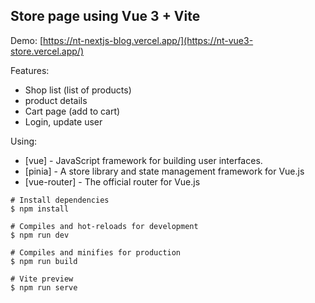 ## Store page using Vue 3 + Vite

Demo: [https://nt-nextjs-blog.vercel.app/](https://nt-vue3-store.vercel.app/)

Features:
- Shop list (list of products)
- product details
- Cart page (add to cart)
- Login, update user

Using: 

- [vue] - JavaScript framework for building user interfaces.
- [pinia] -  A store library and state management framework for Vue.js
- [vue-router] -  The official router for Vue.js
  
```
# Install dependencies
$ npm install

# Compiles and hot-reloads for development
$ npm run dev

# Compiles and minifies for production
$ npm run build

# Vite preview
$ npm run serve
```
